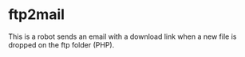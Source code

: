 # ftp2mail
This is a robot sends an email with a download link when a new file is dropped on the ftp folder (PHP).

